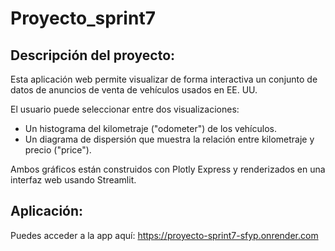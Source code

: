 # Proyecto_sprint7

## Descripción del proyecto:

Esta aplicación web permite visualizar de forma interactiva un conjunto de datos de anuncios de venta de vehículos usados en EE. UU.

El usuario puede seleccionar entre dos visualizaciones:

- Un histograma del kilometraje ("odometer") de los vehículos.
- Un diagrama de dispersión que muestra la relación entre kilometraje y precio ("price").

Ambos gráficos están construidos con Plotly Express y renderizados en una interfaz web usando Streamlit.

## Aplicación:

Puedes acceder a la app aquí: https://proyecto-sprint7-sfyp.onrender.com
